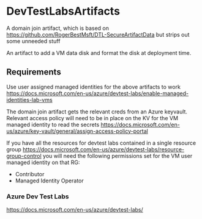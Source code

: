 # DevTestLabsArtifacts

A domain join artifact, which is based on https://github.com/RogerBestMsft/DTL-SecureArtifactData but strips out some unneeded stuff

An artifact to add a VM data disk and format the disk at deployment time.  

## Requirements

Use user assigned managed identities for the above artifacts to work https://docs.microsoft.com/en-us/azure/devtest-labs/enable-managed-identities-lab-vms 

The domain join artifact gets the relevant creds from an Azure keyvault.  Relevant access policy will need to be in place on the KV for the VM managed identity to read the secrets https://docs.microsoft.com/en-us/azure/key-vault/general/assign-access-policy-portal

If you have all the resources for devtest labs contained in a single resource group https://docs.microsoft.com/en-us/azure/devtest-labs/resource-group-control you will need the following permissions set for the VM user managed identity on that RG:
* Contributor 
* Managed Identity Operator


### Azure Dev Test Labs 
https://docs.microsoft.com/en-us/azure/devtest-labs/ 